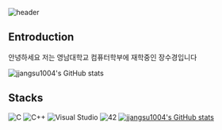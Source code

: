 ![header](https://capsule-render.vercel.app/api?type=wave&color=auto&height=300&section=header&text=capsule%20render&fontSize=90)

## Entroduction
안녕하세요 저는 영남대학교 컴퓨터학부에 재학중인 장수경입니다


![jjangsu1004's GitHub stats](https://github-readme-stats.vercel.app/api?username=jjangsu1004&show_icons=true&theme=vue)
## Stacks
![C](https://img.shields.io/badge/c-%2300599C.svg?style=for-the-badge&logo=c&logoColor=white)
![C++](https://img.shields.io/badge/c++-%2300599C.svg?style=for-the-badge&logo=c%2B%2B&logoColor=white)
![Visual Studio](https://img.shields.io/badge/Visual%20Studio-5C2D91.svg?style=flat-square&logo=visual-studio&logoColor=white)
![42](https://img.shields.io/badge/-42-black?style=flat-square&logo=42&logoColor=white)
[![jjangsu1004's GitHub stats](https://github-readme-stats.vercel.app/api?username=jjangsu1004)](https://github.com/anuraghazra/github-readme-stats)





